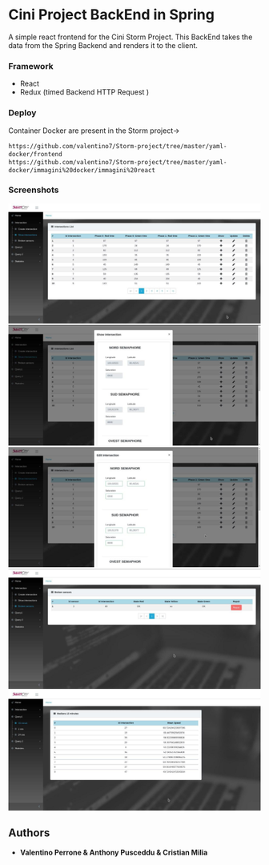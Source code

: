 # Cini Project BackEnd in Spring

A simple react frontend for the Cini Storm Project. This BackEnd takes the data from the Spring Backend and renders it to the client.

### Framework

- React 
- Redux (timed Backend HTTP Request )


### Deploy

Container Docker are present in the Storm project-> 
```
https://github.com/valentino7/Storm-project/tree/master/yaml-docker/frontend
https://github.com/valentino7/Storm-project/tree/master/yaml-docker/immagini%20docker/immagini%20react
```

### Screenshots

![Image description](https://github.com/valentino7/React-Frontend-Cini/blob/master/Screenshot/photo_2020-04-04_12-46-00.jpg)
![Image description](https://github.com/valentino7/React-Frontend-Cini/blob/master/Screenshot/photo_2020-04-04_12-46-34.jpg)
![Image description](https://github.com/valentino7/React-Frontend-Cini/blob/master/Screenshot/photo_2020-04-04_12-46-42.jpg)
![Image description](https://github.com/valentino7/React-Frontend-Cini/blob/master/Screenshot/photo_2020-04-04_12-46-48.jpg)
![Image description](https://github.com/valentino7/React-Frontend-Cini/blob/master/Screenshot/photo_2020-04-04_12-46-51.jpg)





## Authors

* **Valentino Perrone & Anthony Pusceddu & Cristian Milia**
